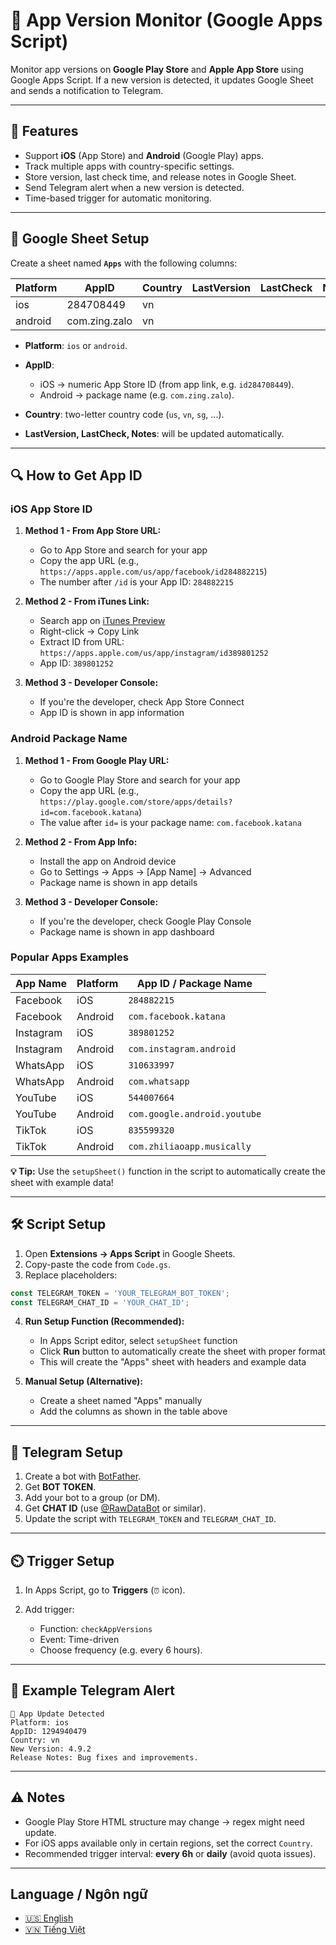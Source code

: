 # 📱 App Version Monitor (Google Apps Script)

Monitor app versions on **Google Play Store** and **Apple App Store** using Google Apps Script.
If a new version is detected, it updates Google Sheet and sends a notification to Telegram.

---

## 🚀 Features

* Support **iOS** (App Store) and **Android** (Google Play) apps.
* Track multiple apps with country-specific settings.
* Store version, last check time, and release notes in Google Sheet.
* Send Telegram alert when a new version is detected.
* Time-based trigger for automatic monitoring.

---

## 📑 Google Sheet Setup

Create a sheet named **`Apps`** with the following columns:

| Platform | AppID         | Country | LastVersion | LastCheck | Notes |
| -------- | ------------- | ------- | ----------- | --------- | ----- |
| ios      | 284708449    | vn      |             |           |       |
| android  | com.zing.zalo | vn      |             |           |       |

* **Platform**: `ios` or `android`.
* **AppID**:

  * iOS → numeric App Store ID (from app link, e.g. `id284708449`).
  * Android → package name (e.g. `com.zing.zalo`).
* **Country**: two-letter country code (`us`, `vn`, `sg`, ...).
* **LastVersion, LastCheck, Notes**: will be updated automatically.

---

## 🔍 How to Get App ID

### iOS App Store ID

1. **Method 1 - From App Store URL:**
   - Go to App Store and search for your app
   - Copy the app URL (e.g., `https://apps.apple.com/us/app/facebook/id284882215`)
   - The number after `/id` is your App ID: `284882215`

2. **Method 2 - From iTunes Link:**
   - Search app on [iTunes Preview](https://apps.apple.com/)
   - Right-click → Copy Link
   - Extract ID from URL: `https://apps.apple.com/us/app/instagram/id389801252`
   - App ID: `389801252`

3. **Method 3 - Developer Console:**
   - If you're the developer, check App Store Connect
   - App ID is shown in app information

### Android Package Name

1. **Method 1 - From Google Play URL:**
   - Go to Google Play Store and search for your app
   - Copy the app URL (e.g., `https://play.google.com/store/apps/details?id=com.facebook.katana`)
   - The value after `id=` is your package name: `com.facebook.katana`

2. **Method 2 - From App Info:**
   - Install the app on Android device
   - Go to Settings → Apps → [App Name] → Advanced
   - Package name is shown in app details

3. **Method 3 - Developer Console:**
   - If you're the developer, check Google Play Console
   - Package name is shown in app dashboard

### Popular Apps Examples

| App Name | Platform | App ID / Package Name |
|----------|----------|-----------------------|
| Facebook | iOS | `284882215` |
| Facebook | Android | `com.facebook.katana` |
| Instagram | iOS | `389801252` |
| Instagram | Android | `com.instagram.android` |
| WhatsApp | iOS | `310633997` |
| WhatsApp | Android | `com.whatsapp` |
| YouTube | iOS | `544007664` |
| YouTube | Android | `com.google.android.youtube` |
| TikTok | iOS | `835599320` |
| TikTok | Android | `com.zhiliaoapp.musically` |

**💡 Tip:** Use the `setupSheet()` function in the script to automatically create the sheet with example data!

---

## 🛠️ Script Setup

1. Open **Extensions → Apps Script** in Google Sheets.
2. Copy-paste the code from `Code.gs`.
3. Replace placeholders:

```javascript
const TELEGRAM_TOKEN = 'YOUR_TELEGRAM_BOT_TOKEN';
const TELEGRAM_CHAT_ID = 'YOUR_CHAT_ID';
```

4. **Run Setup Function (Recommended):**
   - In Apps Script editor, select `setupSheet` function
   - Click **Run** button to automatically create the sheet with proper format
   - This will create the "Apps" sheet with headers and example data

5. **Manual Setup (Alternative):**
   - Create a sheet named "Apps" manually
   - Add the columns as shown in the table above

---

## 📲 Telegram Setup

1. Create a bot with [BotFather](https://t.me/botfather).
2. Get **BOT TOKEN**.
3. Add your bot to a group (or DM).
4. Get **CHAT ID** (use [@RawDataBot](https://t.me/RawDataBot) or similar).
5. Update the script with `TELEGRAM_TOKEN` and `TELEGRAM_CHAT_ID`.

---

## ⏲️ Trigger Setup

1. In Apps Script, go to **Triggers** (`⏰` icon).
2. Add trigger:

   * Function: `checkAppVersions`
   * Event: Time-driven
   * Choose frequency (e.g. every 6 hours).

---

## 📡 Example Telegram Alert

```
📱 App Update Detected
Platform: ios
AppID: 1294940479
Country: vn
New Version: 4.9.2
Release Notes: Bug fixes and improvements.
```

---

## ⚠️ Notes

* Google Play Store HTML structure may change → regex might need update.
* For iOS apps available only in certain regions, set the correct `Country`.
* Recommended trigger interval: **every 6h** or **daily** (avoid quota issues).

---

## Language / Ngôn ngữ

- [🇺🇸 English](./README.md)
- [🇻🇳 Tiếng Việt](./README.vi.md)
